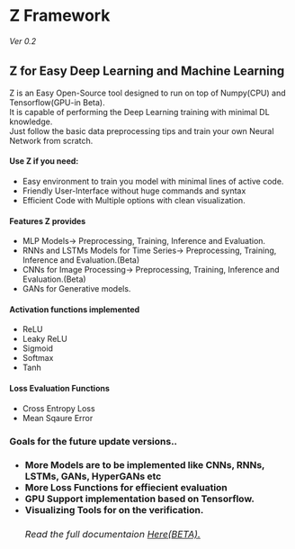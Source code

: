 <h1>Z Framework</h1><h6>Ver 0.2</h6>
<h2>Z for Easy Deep Learning and Machine Learning</h2>
<p>  Z is an Easy Open-Source tool designed to run on top of Numpy(CPU) and Tensorflow(GPU-in Beta).</br>It is capable of performing the Deep Learning training with minimal DL knowledge.</br>Just follow the basic data preprocessing tips and train your own Neural Network from scratch.</p>
<h4>Use Z if you need:</h4>
<ul>
<li>Easy environment to train you model with minimal lines of active code.</li>
<li>Friendly User-Interface without huge commands and syntax</li>
<li>Efficient Code with Multiple options with clean visualization.</li>
</ul>
<h4>Features Z provides</h4>

<ul>
<li>MLP Models-> Preprocessing, Training, Inference and Evaluation.</li>
<li>RNNs and LSTMs Models for Time Series-> Preprocessing, Training, Inference and Evaluation.(Beta)</li>
<li>CNNs for Image Processing-> Preprocessing, Training, Inference and Evaluation.(Beta)</li>
<li>GANs for Generative models.</li>
</ul>
<h4>Activation functions implemented</h4>

<ul>
<li>ReLU</li>
<li>Leaky ReLU</li>
<li>Sigmoid</li>
<li>Softmax</li>
<li>Tanh</li>
</ul>

<h4>Loss Evaluation Functions</h4>
<ul>
<li>Cross Entropy Loss</li>
<li>Mean Sqaure Error</li>
</ul>

<h3>Goals for the future update versions..<h3>
<ul>
<li>More Models are to be implemented like CNNs, RNNs, LSTMs, GANs, HyperGANs etc</li>
<li>More Loss Functions for effiecient evaluation</li>
<li>GPU Support implementation based on Tensorflow.</li>
<li>Visualizing Tools for on the verification.</li>
<h6>Read the full documentaion <a href="http://abhishekyanamandra.ml/z/Z_documentation.html">Here(BETA).</a></h4>
